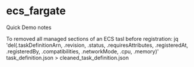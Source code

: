 # ecs_fargate

Quick Demo notes

To removed all managed sections of an ECS tasl before registration:
jq 'del(.taskDefinitionArn, .revision, .status, .requiresAttributes, .registeredAt, .registeredBy, .compatibilities, .networkMode, .cpu, .memory)' task_definition.json > cleaned_task_definition.json
